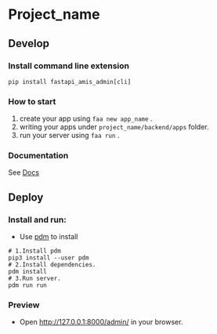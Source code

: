 # Project_name

## Develop

### Install command line extension

`pip install fastapi_amis_admin[cli]`

### How to start

1. create your app using `faa new app_name` .
2. writing your apps under `project_name/backend/apps` folder.
3. run your server using `faa run` .

### Documentation

See [Docs](https://docs.amis.work/)

## Deploy

### Install and run:


- Use [pdm](https://pdm.fming.dev/latest/) to install

```shell
# 1.Install pdm
pip3 install --user pdm
# 2.Install dependencies.
pdm install
# 3.Run server.
pdm run run
```

### Preview

- Open http://127.0.0.1:8000/admin/ in your browser.